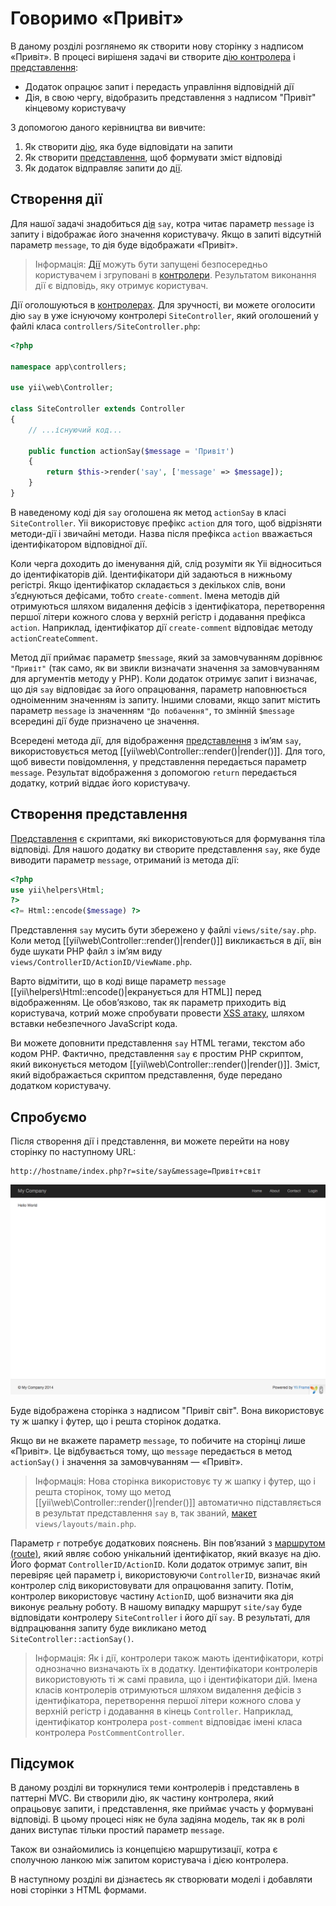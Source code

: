 Говоримо «Привіт»
=================

В даному розділі розглянемо як створити нову сторінку з надписом «Привіт». В процесі вирішеня задачі ви створите
[дію контролера](structure-controllers.md) і [представлення](structure-views.md):

* Додаток опрацює запит і передасть управління відповідній дії
* Дія, в свою чергу, відобразить представлення з надписом "Привіт" кінцевому користувачу

З допомогою даного керівництва ви вивчите:

1. Як створити [дію](structure-controllers.md), яка буде відповідати на запити
2. Як створити [представлення](structure-views.md), щоб формувати зміст відповіді
3. Як додаток відправляє запити до [дії](structure-controllers.md).


Створення дії <span id="creating-action"></span>
-------------

Для нашої задачі знадобиться [дія](structure-controllers.md#creating-actions) `say`, котра читає параметр `message` із
запиту і відображає його значення користувачу. Якщо в запиті відсутній параметр `message`, то дія буде відображати «Привіт».

> Інформація: [Дії](structure-controllers.md#creating-actions) можуть бути запущені безпосередньо користувачем і 
  згруповані в [контролери](structure-controllers.md). Результатом виконання дії є відповідь, яку отримує користувач.

Дії оголошуються в [контролерах](structure-controllers.md). Для зручності, ви можете оголосити дію
`say` в уже існуючому контролері `SiteController`, який оголошений у файлі класа `controllers/SiteController.php`:

```php
<?php

namespace app\controllers;

use yii\web\Controller;

class SiteController extends Controller
{
    // ...існуючий код...

    public function actionSay($message = 'Привіт')
    {
        return $this->render('say', ['message' => $message]);
    }
}
```


В наведеному коді дія `say` оголошена як метод `actionSay` в класі `SiteController`.
Yii використовує префікс `action` для того, щоб відрізняти методи-дії і звичайні методи. Назва після префікса `action`
вважається ідентифікатором відповідної дії.

Коли черга доходить до іменування дій, слід розуміти як Yii відноситься до ідентифікаторів дій.
Ідентифікатори дій задаються в нижньому регістрі. Якщо ідентифікатор складається з декількох слів, вони
з’єднуються дефісами, тобто `create-comment`. Імена методів дій отримуються шляхом видалення дефісів з ідентифікатора, 
перетворення першої літери кожного слова у верхній регістр і додавання префікса `action`.
Наприклад, ідентифікатор дії `create-comment` відповідає методу `actionCreateComment`.

Метод дії приймає параметр `$message`, який за замовчуванням дорівнює `"Привіт"` (так само, як ви звикли визначати
значення за замовчуванням для аргументів методу у PHP). Коли додаток отримує запит і визначає, 
що дія `say` відповідає за його опрацювання, параметр наповнюється одноіменним значенням із запиту.
Іншими словами, якщо запит містить параметр `message` із значенням `"До побачення"`, то змінній `$message`
всередині дії буде призначено це значення.


Всередені метода дії, для відображення [представлення](structure-views.md) з ім’ям `say`, використовується метод
[[yii\web\Controller::render()|render()]]. Для того, щоб вивести повідомлення, у представлення передається параметр `message`.
Результат відображення з допомогою `return` передається додатку, котрий віддає його користувачу.


Створення представлення <span id="creating-view"></span>
-----------------------

[Представлення](structure-views.md) є скриптами, які використовуються для формування тіла відповіді. Для нашого
додатку ви створите представлення `say`, яке буде виводити параметр `message`, отриманий із метода дії:

```php
<?php
use yii\helpers\Html;
?>
<?= Html::encode($message) ?>
```

Представлення `say` мусить бути збережено у файлі `views/site/say.php`. Коли метод [[yii\web\Controller::render()|render()]]
викликається в дії, він буде шукати PHP файл з ім’ям виду `views/ControllerID/ActionID/ViewName.php`.

Варто відмітити, що в коді вище параметр `message` [[yii\helpers\Html::encode()|екранується для HTML]] перед відображенням.
Це обов’язково, так як параметр приходить від користувача, котрий може спробувати провести
[XSS атаку](http://uk.wikipedia.org/wiki/%D0%9C%D1%96%D0%B6%D1%81%D0%B0%D0%B9%D1%82%D0%BE%D0%B2%D0%B8%D0%B9_%D1%81%D0%BA%D1%80%D0%B8%D0%BF%D1%82%D1%96%D0%BD%D0%B3),
шляхом вставки небезпечного JavaScript кода.

Ви можете доповнити представлення `say` HTML тегами, текстом або кодом PHP. Фактично, представлення `say` є
простим PHP скриптом, який виконується методом [[yii\web\Controller::render()|render()]]. Зміст, який відображається
скриптом представлення, буде передано додатком користувачу.


Спробуємо <span id="trying-it-out"></span>
---------

Після створення дії і представлення, ви можете перейти на нову сторінку по наступному URL:

```
http://hostname/index.php?r=site/say&message=Привіт+світ
```

![Привіт, світ](images/start-hello-world.png)

Буде відображена сторінка з надписом "Привіт світ". Вона використовує ту ж шапку і футер, що і решта сторінок додатка.

Якщо ви не вкажете параметр `message`, то побичите на сторінці лише «Привіт». Це відбувається тому, що `message` передається
в метод `actionSay()` і значення за замовчуванням — «Привіт».

> Інформація: Нова сторінка використовує ту ж шапку і футер, що і решта сторінок, тому що метод
  [[yii\web\Controller::render()|render()]] автоматично підставляється в результат представлення `say` в, так званий, 
  [макет](structure-views.md#layouts) `views/layouts/main.php`.

Параметр `r` потребує додаткових пояснень. Він пов’язаний з [маршрутом (route)](runtime-routing.md), який являє 
собою унікальний ідентифікатор, який вказує на дію. Його формат `ControllerID/ActionID`. Коли додаток отримує запит, 
він перевіряє цей параметр і, використовуючи `ControllerID`, визначає який контролер слід використовувати для 
опрацювання запиту. Потім, контролер використовує частину `ActionID`, щоб визначити яка дія виконує реальну роботу.
В нашому випадку маршрут `site/say` буде відповідати контролеру `SiteController` і його дії `say`. 
В результаті, для відпрацювання запиту буде викликано метод `SiteController::actionSay()`.

> Інформація: Як і дії, контролери також мають ідентифікатори, котрі однозначно визначають їх в додатку.
  Ідентифікатори контролерів використовують ті ж самі правила, що і ідентифікатори дій. Імена класів
  контролерів отримуються шляхом видалення дефісів з ідентифікатора, перетворення першої літери кожного слова у верхній 
  регістр і додавання в кінець `Controller`. Наприклад, ідентифікатор контролера `post-comment` відповідає
  імені класа контролера `PostCommentController`.


Підсумок <span id="summary"></span>
--------

В даному розділі ви торкнулися теми контролерів і представлень в паттерні MVC. Ви створили дію, як частину контролера,
який опрацьовує запити, і представлення, яке приймає участь у формувані відповіді. В цьому процесі ніяк не була задіяна
модель, так як в ролі даних виступає тільки простий параметр `message`.

Також ви ознайомились із концепцією маршрутизації, котра є сполучною ланкою між запитом користувача і дією контролера.

В наступному розділі ви дізнаєтесь як створювати моделі і добавляти нові сторінки з HTML формами.
